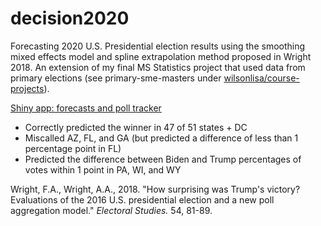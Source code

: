 # decision2020
Forecasting 2020 U.S. Presidential election results using the smoothing mixed effects model and spline extrapolation method proposed in Wright 2018. An extension of my final MS Statistics project that used data from primary elections (see primary-sme-masters under [wilsonlisa/course-projects](https://github.com/wilsonlisa/course-projects)).

[Shiny app: forecasts and poll tracker](https://lisa-wilson.shinyapps.io/decision2020/)

- Correctly predicted the winner in 47 of 51 states + DC
- Miscalled AZ, FL, and GA (but predicted a difference of less than 1 percentage point in FL)
- Predicted the difference between Biden and Trump percentages of votes within 1 point in PA, WI, and WY

Wright, F.A., Wright, A.A., 2018. "How surprising was Trump's victory? Evaluations of the 2016 U.S. presidential election and a new poll aggregation model." _Electoral Studies._ 54, 81-89.
